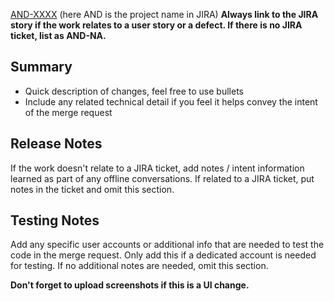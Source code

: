 [AND-XXXX](https://yourcompany.atlassian.net/browse/AND-XXXX) (here AND is the project name in JIRA)
**Always link to the JIRA story if the work relates to a user story or a defect. If there is no JIRA ticket, list as AND-NA.**

## Summary
* Quick description of changes, feel free to use bullets
* Include any related technical detail if you feel it helps convey the intent of the merge request

## Release Notes
If the work doesn't relate to a JIRA ticket, add notes / intent information learned as part of any offline conversations. If related to a JIRA ticket, put notes in the ticket and omit this section.

## Testing Notes
Add any specific user accounts or additional info that are needed to test the code in the merge request. Only add this if a dedicated account is needed for testing. If no additional notes are needed, omit this section.

**Don't forget to upload screenshots if this is a UI change.**
